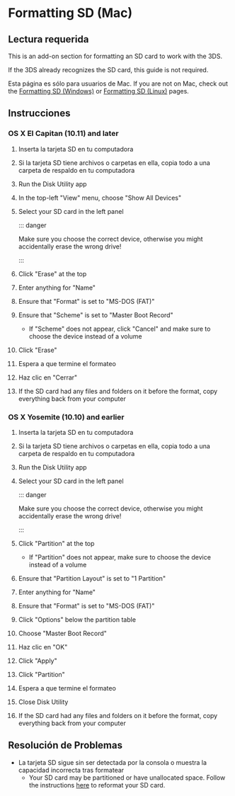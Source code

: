 # Formatting SD (Mac)

## Lectura requerida

This is an add-on section for formatting an SD card to work with the 3DS.

If the 3DS already recognizes the SD card, this guide is not required.

Esta página es sólo para usuarios de Mac. If you are not on Mac, check out the [Formatting SD (Windows)](formatting-sd-\(windows\)) or [Formatting SD (Linux)](formatting-sd-\(linux\)) pages.

## Instrucciones

### OS X El Capitan (10.11) and later

1. Inserta la tarjeta SD en tu computadora

2. Si la tarjeta SD tiene archivos o carpetas en ella, copia todo a una carpeta de respaldo en tu computadora

3. Run the Disk Utility app

4. In the top-left "View" menu, choose "Show All Devices"

5. Select your SD card in the left panel

    ::: danger

    Make sure you choose the correct device, otherwise you might accidentally erase the wrong drive!

    :::

6. Click "Erase" at the top

7. Enter anything for "Name"

8. Ensure that "Format" is set to "MS-DOS (FAT)"

9. Ensure that "Scheme" is set to "Master Boot Record"
    - If "Scheme" does not appear, click "Cancel" and make sure to choose the device instead of a volume

10. Click "Erase"

11. Espera a que termine el formateo

12. Haz clic en "Cerrar"

13. If the SD card had any files and folders on it before the format, copy everything back from your computer

### OS X Yosemite (10.10) and earlier

1. Inserta la tarjeta SD en tu computadora

2. Si la tarjeta SD tiene archivos o carpetas en ella, copia todo a una carpeta de respaldo en tu computadora

3. Run the Disk Utility app

4. Select your SD card in the left panel

    ::: danger

    Make sure you choose the correct device, otherwise you might accidentally erase the wrong drive!

    :::

5. Click "Partition" at the top
    - If "Partition" does not appear, make sure to choose the device instead of a volume

6. Ensure that "Partition Layout" is set to "1 Partition"

7. Enter anything for "Name"

8. Ensure that "Format" is set to "MS-DOS (FAT)"

9. Click "Options" below the partition table

10. Choose "Master Boot Record"

11. Haz clic en "OK"

12. Click "Apply"

13. Click "Partition"

14. Espera a que termine el formateo

15. Close Disk Utility

16. If the SD card had any files and folders on it before the format, copy everything back from your computer

## Resolución de Problemas

- La tarjeta SD sigue sin ser detectada por la consola o muestra la capacidad incorrecta tras formatear
    - Your SD card may be partitioned or have unallocated space. Follow the instructions [here](https://wiki.hacks.guide/wiki/SD_Clean/Mac) to reformat your SD card.